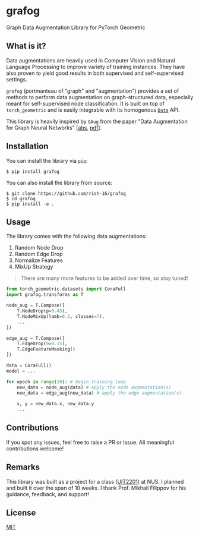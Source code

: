 # grafog
Graph Data Augmentation Library for PyTorch Geometric

## What is it?
Data augmentations are heavily used in Computer Vision and Natural Language Processing to improve variety of training instances. They have also proven to yield good results in both supervised and self-supervised settings. 

`grafog` (portmanteau of "graph" and "augmentation") provides a set of methods to perform data augmentation on graph-structured data, especially meant for self-supervised node classification. It is built on top of `torch_geometric` and is easily integrable with its homogenous [`Data`](https://pytorch-geometric.readthedocs.io/en/latest/modules/data.html#torch_geometric.data.Data) API.

This library is heavily inspired by `GAug` from the paper "Data Augmentation for Graph Neural Networks" [[abs](https://arxiv.org/abs/2006.06830), [pdf](https://arxiv.org/pdf/2006.06830.pdf)].

## Installation
You can install the library via `pip`:

```
$ pip install grafog
```

You can also install the library from source:

```
$ git clone https://github.com/rish-16/grafog
$ cd grafog
$ pip install -e .
```

## Usage
The library comes with the following data augmentations:

1. Random Node Drop
2. Random Edge Drop
3. Normalize Features
3. MixUp Strategy

> There are many more features to be added over time, so stay tuned!

```python
from torch_geometric.datasets import CoraFull
import grafog.transforms as T

node_aug = T.Compose([
    T.NodeDrop(p=0.45),
    T.NodeMixUp(lamb=0.5, classes=7),
    ...
])

edge_aug = T.Compose([
    T.EdgeDrop(0=0.15),
    T.EdgeFeatureMasking()
])

data = CoraFull()
model = ...

for epoch in range(10): # begin training loop
    new_data = node_aug(data) # apply the node augmentation(s)
    new_data = edge_aug(new_data) # apply the edge augmentation(s)
    
    x, y = new_data.x, new_data.y
    ...
```

## Contributions
If you spot any issues, feel free to raise a PR or Issue. All meaningful contributions welcome!

## Remarks
This library was built as a project for a class ([UIT2201](https://nusmods.com/modules/UIT2201/computer-science-the-i-t-revolution)) at NUS. I planned and built it over the span of 10 weeks. I thank Prof. Mikhail Filippov for his guidance, feedback, and support!

## License
[MIT](https://github.com/rish-16/grafog/blob/main/LICENSE)

